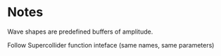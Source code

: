 # Notes

Wave shapes are predefined buffers of amplitude.

Follow Supercollider function inteface (same names, same parameters)
